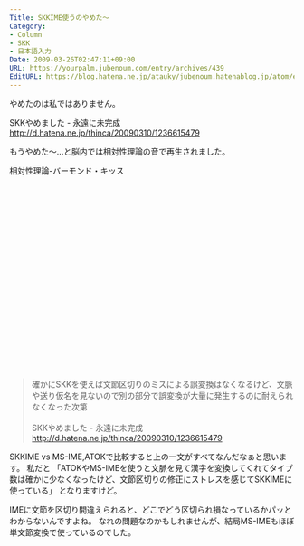 ```yaml
---
Title: SKKIME使うのやめた～
Category:
- Column
- SKK
- 日本語入力
Date: 2009-03-26T02:47:11+09:00
URL: https://yourpalm.jubenoum.com/entry/archives/439
EditURL: https://blog.hatena.ne.jp/atauky/jubenoum.hatenablog.jp/atom/entry/6653458415120885621
---
```


やめたのは私ではありません。

SKKやめました - 永遠に未完成
<a href="http://d.hatena.ne.jp/thinca/20090310/1236615479">http://d.hatena.ne.jp/thinca/20090310/1236615479</a>

もうやめた〜...と脳内では相対性理論の音で再生されました。

相対性理論-バーモンド・キッス
<object width="425" height="344"><param name="movie" value="http://www.youtube.com/v/PLRq5y79L3g&hl=ja&fs=1&color1=0xcc2550&color2=0xe87a9f"></param><param name="allowFullScreen" value="true"></param><param name="allowscriptaccess" value="always"></param><embed src="http://www.youtube.com/v/PLRq5y79L3g&hl=ja&fs=1&color1=0xcc2550&color2=0xe87a9f" type="application/x-shockwave-flash" allowscriptaccess="always" allowfullscreen="true" width="425" height="344"></embed></object>

<!--more-->

<blockquote cite="http://d.hatena.ne.jp/thinca/20090310/1236615479" title="SKKやめました - 永遠に未完成">確かにSKKを使えば文節区切りのミスによる誤変換はなくなるけど、文脈や送り仮名を見ないので別の部分で誤変換が大量に発生するのに耐えられなくなった次第<br /><br />SKKやめました - 永遠に未完成
<a href="http://d.hatena.ne.jp/thinca/20090310/1236615479" title="SKKやめました - 永遠に未完成">http://d.hatena.ne.jp/thinca/20090310/1236615479</a></blockquote>

SKKIME vs MS-IME,ATOKで比較すると上の一文がすべてなんだなぁと思います。
私だと
「ATOKやMS-IMEを使うと文脈を見て漢字を変換してくれてタイプ数は確かに少なくなったけど、文節区切りの修正にストレスを感じてSKKIMEに使っている」
となりますけど。

IMEに文節を区切り間違えられると、どこでどう区切られ損なっているかパッとわからないんですよね。
なれの問題なのかもしれませんが、結局MS-IMEもほぼ単文節変換で使っているのでした。


